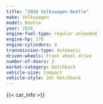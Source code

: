```yaml
---
title: "2016 Volkswagen Beetle"
make: Volkswagen
model: Beetle
year: 2016
engine-fuel-type: regular unleaded
engine-hp: 170
engine-cylinders: 4
transmission-type: Automatic
driven-wheels: Front wheel drive
number-of-doors: 2
market-category: Hatchback
vehicle-size: Compact
vehicle-style: 2dr Hatchback
---
```


{{< car_info >}}
